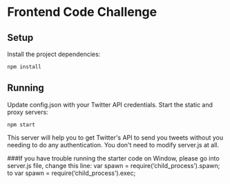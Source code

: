 #  Frontend Code Challenge

## Setup

Install the project dependencies:

`npm install`

## Running

Update config.json with your Twitter API credentials.
Start the static and proxy servers:

`npm start`

This server will help you to get Twitter's API to send you tweets without you needing to do any authentication.  You don't need to modify server.js at all. 


###If you have trouble running the starter code on Window, please go into server.js file, change this line: var spawn = require(‘child_process’).spawn; to var spawn = require(‘child_process’).exec;

